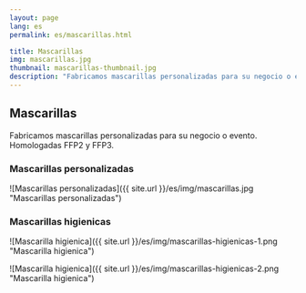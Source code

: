 ```yaml
---
layout: page
lang: es
permalink: es/mascarillas.html

title: Mascarillas
img: mascarillas.jpg
thumbnail: mascarillas-thumbnail.jpg
description: "Fabricamos mascarillas personalizadas para su negocio o evento. Homologadas FFP2 y FFP3."
---
```

## Mascarillas

Fabricamos mascarillas personalizadas para su negocio o evento. Homologadas FFP2 y FFP3.

### Mascarillas personalizadas
![Mascarillas personalizadas]({{ site.url }}/es/img/mascarillas.jpg "Mascarillas personalizadas")

### Mascarillas higienicas
![Mascarilla higienica]({{ site.url }}/es/img/mascarillas-higienicas-1.png "Mascarilla higienica")

![Mascarilla higienica]({{ site.url }}/es/img/mascarillas-higienicas-2.png "Mascarilla higienica")
